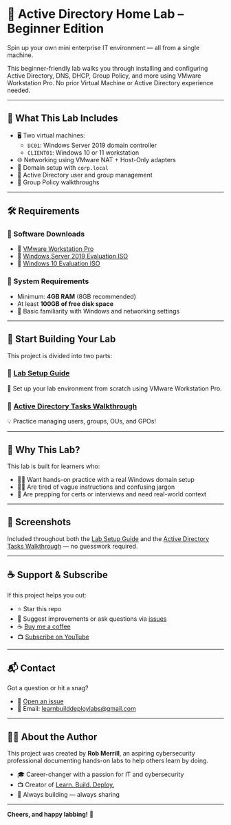 # 🧪 Active Directory Home Lab – Beginner Edition

Spin up your own mini enterprise IT environment — all from a single machine.

This beginner-friendly lab walks you through installing and configuring Active Directory, DNS, DHCP, Group Policy, and more using VMware Workstation Pro. No prior Virtual Machine or Active Directory experience needed.

---

## 📌 What This Lab Includes

- 🖥️ Two virtual machines:
  - `DC01`: Windows Server 2019 domain controller
  - `CLIENT01`: Windows 10 or 11 workstation
- 🌐 Networking using VMware NAT + Host-Only adapters
- 🧱 Domain setup with `corp.local`
- 🔐 Active Directory user and group management
- 🧠 Group Policy walkthroughs

---

## 🛠 Requirements

### 📅 Software Downloads
- 🔗 [VMware Workstation Pro](https://www.vmware.com/products/workstation-pro.html)  
- 🔗 [Windows Server 2019 Evaluation ISO](https://www.microsoft.com/en-us/evalcenter/evaluate-windows-server-2019)  
- 🔗 [Windows 10 Evaluation ISO](https://www.microsoft.com/en-us/evalcenter/evaluate-windows-10-enterprise)  

### 💾 System Requirements
- Minimum: **4GB RAM** (8GB recommended)
- At least **100GB of free disk space**
- 🧠 Basic familiarity with Windows and networking settings

---

## 📘 Start Building Your Lab

This project is divided into two parts:

### 🔧 [Lab Setup Guide](./lab-setup-guide.md)
🚧 Set up your lab environment from scratch using VMware Workstation Pro.

### 🎯 [Active Directory Tasks Walkthrough](./ad-basic-tasks.md)
💡 Practice managing users, groups, OUs, and GPOs!

---

## 🚀 Why This Lab?

This lab is built for learners who:

- 👨‍💻 Want hands-on practice with a real Windows domain setup  
- 🙅‍♀️ Are tired of vague instructions and confusing jargon  
- 🎯 Are prepping for certs or interviews and need real-world context

---

## 📸 Screenshots

Included throughout both the [Lab Setup Guide](./lab-setup-guide.md) and the [Active Directory Tasks Walkthrough](./ad-basic-tasks.md) — no guesswork required.

---

## ☕ Support & Subscribe

If this project helps you out:

- ⭐ Star this repo
- 🔧 Suggest improvements or ask questions via [issues](https://github.com/learnbuilddeploylabs/active-directory-home-lab/issues)
- ☕ [Buy me a coffee](https://buymeacoffee.com/learnbuilddeploy)
- 📺 [Subscribe on YouTube](https://youtube.com/@learnbuilddeploy)

---

## 📬 Contact

Got a question or hit a snag?

- 💬 [Open an issue](https://github.com/learnbuilddeploylabs/active-directory-home-lab/issues)
- 📧 Email: learnbuilddeploylabs@gmail.com

---

## 🙋‍♂️ About the Author

This project was created by **Rob Merrill**, an aspiring cybersecurity professional documenting hands-on labs to help others learn by doing.

- 🎓 Career-changer with a passion for IT and cybersecurity
- 📺 Creator of [Learn. Build. Deploy.](https://youtube.com/@learnbuilddeploy)
- 🧰 Always building — always sharing

---

**Cheers, and happy labbing!** 🥃

